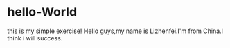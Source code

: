 # hello-World
this is my simple exercise!
Hello guys,my name is Lizhenfei.I'm from China.I think i will success.
